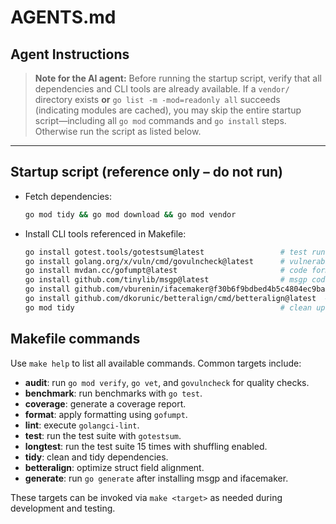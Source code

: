 # AGENTS.md

## Agent Instructions

> **Note for the AI agent:** Before running the startup script, verify that all dependencies and CLI tools are already available. If a `vendor/` directory exists **or** `go list -m -mod=readonly all` succeeds (indicating modules are cached), you may skip the entire startup script—including all `go mod` commands and `go install` steps. Otherwise run the script as listed below.

---

## Startup script (reference only – do not run)

- Fetch dependencies:

  ```bash
  go mod tidy && go mod download && go mod vendor
  ```

- Install CLI tools referenced in Makefile:

  ```bash
  go install gotest.tools/gotestsum@latest                 # test runner
  go install golang.org/x/vuln/cmd/govulncheck@latest      # vulnerability scanner
  go install mvdan.cc/gofumpt@latest                       # code formatter
  go install github.com/tinylib/msgp@latest                # msgp codegen
  go install github.com/vburenin/ifacemaker@f30b6f9bdbed4b5c4804ec9ba4a04a999525c202  # interface impls
  go install github.com/dkorunic/betteralign/cmd/betteralign@latest  # struct alignment
  go mod tidy                                              # clean up go.mod & go.sum
  ```

## Makefile commands

Use `make help` to list all available commands. Common targets include:

- **audit**: run `go mod verify`, `go vet`, and `govulncheck` for quality checks.
- **benchmark**: run benchmarks with `go test`.
- **coverage**: generate a coverage report.
- **format**: apply formatting using `gofumpt`.
- **lint**: execute `golangci-lint`.
- **test**: run the test suite with `gotestsum`.
- **longtest**: run the test suite 15 times with shuffling enabled.
- **tidy**: clean and tidy dependencies.
- **betteralign**: optimize struct field alignment.
- **generate**: run `go generate` after installing msgp and ifacemaker.

These targets can be invoked via `make <target>` as needed during development and testing.
